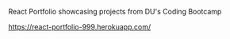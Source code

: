 React Portfolio showcasing projects from DU's Coding Bootcamp

https://react-portfolio-999.herokuapp.com/


